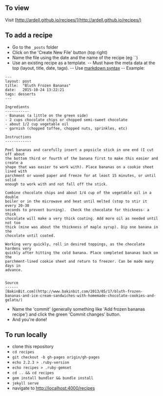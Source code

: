 To view
-------
Visit [http://ardell.github.io/recipes/](http://ardell.github.io/recipes/)

To add a recipe
---------------

- Go to the `_posts` folder
- Click on the 'Create New File' button (top right)
- Name the file using the date and the name of the recipe (eg ``)
- Use an existing recipe as a template.
-- Must have the meta data at the top (layout, title, date, tags).
-- Use [markdown syntax](https://daringfireball.net/projects/markdown/syntax)
-- Example:
```
---
layout: post
title:  "Bluth Frozen Bananas"
date:   2015-10-24 13:22:21
tags: desserts
---

Ingredients
-----------
- Bananas (a little on the green side)
- 2 cups chocolate chips or chopped semi-sweet chocolate
- about 1/2 cup vegetable oil
- garnish (chopped toffee, chopped nuts, sprinkles, etc)

Instructions
------------

Peel bananas and carefully insert a popsicle stick in one end (I cut off about
the bottom third or fourth of the banana first to make this easier and create a
shape that was easier to work with). Place bananas on a cookie sheet lined with
parchment or waxed paper and freeze for at least 15 minutes, or until solid
enough to work with and not fall off the stick.

Combine chocolate chips and about 1/4 cup of the vegetable oil in a double
boiler or in the microwave and heat until melted (stop to stir it every 20-30
seconds to prevent burning).  Check the chocolate for thickness- a thick
chocolate will make a very thick coating. Add more oil as needed until not too
thick (mine was about the thickness of maple syrup). Dip one banana in the
chocolate until coated.

Working very quickly, roll in desired toppings, as the chocolate hardens very
quickly after hitting the cold banana. Place completed bananas back on the
parchment-lined cookie sheet and return to freezer. Can be made many days in
advance.


Source
------
[BakinBit.com](http://www.bakinbit.com/2013/05/17/bluth-frozen-bananas-and-ice-cream-sandwiches-with-homemade-chocolate-cookies-and-gelato/)
```
- Name the 'commit' (generally something like 'Add frozen bananas recipe') and click the green 'Commit changes' button.
- And you're done!

To run locally
--------------
- clone this repository
- `cd recipes`
- `git checkout -b gh-pages origin/gh-pages`
- `echo 2.2.3 > .ruby-version`
- `echo recipes > .ruby-gemset`
- `cd .. && cd recipes`
- `gem install bundler && bundle install`
- `jekyll serve`
- navigate to [http://localhost:4000/recipes](http://localhost:4000/recipes)

